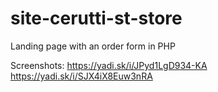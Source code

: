 # site-cerutti-st-store
Landing page with an order form in PHP

Screenshots: https://yadi.sk/i/JPyd1LgD934-KA https://yadi.sk/i/SJX4iX8Euw3nRA
